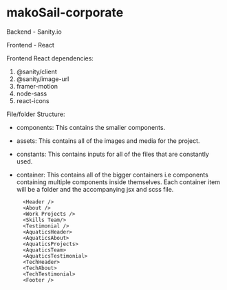 # makoSail-corporate

Backend - Sanity.io

Frontend - React

Frontend React dependencies:

1. @sanity/client
2. @sanity/image-url
3. framer-motion
4. node-sass
5. react-icons

File/folder Structure:

- components: This contains the smaller components.

- assets: This contains all of the images and media for the project.

- constants: This contains inputs for all of the files that are constantly used.

- container: This contains all of the bigger containers i.e components containing multiple components inside themselves. Each container item will be a folder and the accompanying jsx and scss file.

        <Header />
        <About />
        <Work Projects />
        <Skills Team/>
        <Testimonial />
        <AquaticsHeader>
        <AquaticsAbout>
        <AquaticsProjects>
        <AquaticsTeam>
        <AquaticsTestimonial>
        <TechHeader>
        <TechAbout>
        <TechTestimonial>
        <Footer />